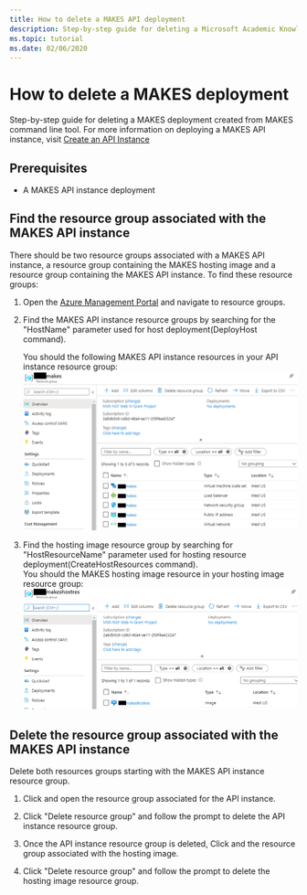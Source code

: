 ```yaml
---
title: How to delete a MAKES API deployment
description: Step-by-step guide for deleting a Microsoft Academic Knowledge Exploration Service(MAKES) deployment using azure portal.
ms.topic: tutorial
ms.date: 02/06/2020
---
```


# How to delete a MAKES deployment

 Step-by-step guide for deleting a MAKES deployment created from MAKES command line tool. For more information on deploying a MAKES API instance, visit [Create an API Instance](get-started-create-api-instances.md)

## Prerequisites

- A MAKES API instance deployment

## Find the resource group associated with the MAKES API instance

There should be two resource groups associated with a MAKES API instance, a resource group containing the MAKES hosting image and a resource group containing the MAKES API instance. To find these resource groups:

1. Open the [Azure Management Portal](https://portal.azure.com) and navigate to resource groups.

1. Find the MAKES API instance resource groups by searching for the "HostName" parameter used for host deployment(DeployHost command).  

    You should the following MAKES API instance resources in your API instance resource group:
    ![makes deployment resources](media/makes-deployment-resources.png)

1. Find the hosting image resource group by searching for "HostResourceName" parameter used for hosting resource deployment(CreateHostResources command).  
    You should the MAKES hosting image resource in your hosting image resource group:
    ![makes hosting resources](media/makes-hosting-resources.png)

## Delete the resource group associated with the MAKES API instance

Delete both resources groups starting with the MAKES API instance resource group.

1. Click and open the resource group associated for the API instance.

1. Click "Delete resource group" and follow the prompt to delete the API instance resource group.

1. Once the API instance resource group is deleted, Click and the resource group associated with the hosting image.

1. Click "Delete resource group" and follow the prompt to delete the hosting image resource group.  
